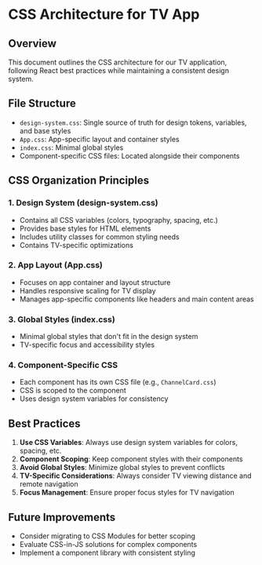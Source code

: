 # CSS Architecture for TV App

## Overview

This document outlines the CSS architecture for our TV application, following React best practices while maintaining a consistent design system.

## File Structure

- `design-system.css`: Single source of truth for design tokens, variables, and base styles
- `App.css`: App-specific layout and container styles
- `index.css`: Minimal global styles
- Component-specific CSS files: Located alongside their components

## CSS Organization Principles

### 1. Design System (design-system.css)

- Contains all CSS variables (colors, typography, spacing, etc.)
- Provides base styles for HTML elements
- Includes utility classes for common styling needs
- Contains TV-specific optimizations

### 2. App Layout (App.css)

- Focuses on app container and layout structure
- Handles responsive scaling for TV display
- Manages app-specific components like headers and main content areas

### 3. Global Styles (index.css)

- Minimal global styles that don't fit in the design system
- TV-specific focus and accessibility styles

### 4. Component-Specific CSS

- Each component has its own CSS file (e.g., `ChannelCard.css`)
- CSS is scoped to the component
- Uses design system variables for consistency

## Best Practices

1. **Use CSS Variables**: Always use design system variables for colors, spacing, etc.
2. **Component Scoping**: Keep component styles with their components
3. **Avoid Global Styles**: Minimize global styles to prevent conflicts
4. **TV-Specific Considerations**: Always consider TV viewing distance and remote navigation
5. **Focus Management**: Ensure proper focus styles for TV navigation

## Future Improvements

- Consider migrating to CSS Modules for better scoping
- Evaluate CSS-in-JS solutions for complex components
- Implement a component library with consistent styling 